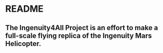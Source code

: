 # README   

## The Ingenuity4All Project is an effort to make a full-scale flying replica of the Ingenuity Mars Helicopter.
